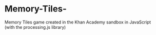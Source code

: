# Memory-Tiles-
Memory Tiles game created in the Khan Academy sandbox in JavaScript (with the processing.js library)
